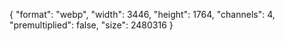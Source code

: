 {
  "format": "webp",
  "width": 3446,
  "height": 1764,
  "channels": 4,
  "premultiplied": false,
  "size": 2480316
}